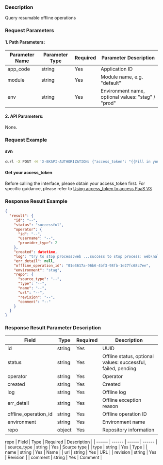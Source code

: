 ### Description
Query resumable offline operations

### Request Parameters

#### 1. Path Parameters:

|   Parameter Name   |    Parameter Type  |  Required  |     Parameter Description     |
| ------------ | ------------ | ------ | ---------------- |
| app_code   | string | Yes | Application ID |
| module   | string | Yes | Module name, e.g. "default" |
| env | string | Yes | Environment name, optional values: "stag" / "prod" |

#### 2. API Parameters:
None.

### Request Example

#### svn
```bash
curl -X POST -H 'X-BKAPI-AUTHORIZATION: {"access_token": "{{Fill in your AccessToken}}"}' http://bkapi.example.com/api/bkpaas3/prod/bkapps/applications/{{Fill in your AppCode}}/modules/{{Fill in your module name}}/envs/{Fill in App deployment environment:stag or prod}/offlines/resumable/
```

#### Get your access_token
Before calling the interface, please obtain your access_token first. For specific guidance, please refer to [Using access_token to access PaaS V3](https://bk.tencent.com/docs/markdown/PaaS/DevelopTools/BaseGuide/topics/paas/access_token)


### Response Result Example
```json
{
  "result": {
    "id": "--",
    "status": "successful",
    "operator": {
      "id": "--",
      "username": "--",
      "provider_type": 2
    },
    "created": datetime,
    "log": "try to stop process:web ...success to stop process: web\nall process stopped.\n",
    "err_detail": null,
    "offline_operation_id": "01e3617a-96b6-4bf3-98fb-1e27fc68c7ee",
    "environment": "stag",
    "repo": {
      "source_type": "--",
      "type": "--",
      "name": "--",
      "url": "--",
      "revision": "--",
      "comment": "--"
    }
  }
}
```

### Response Result Parameter Description

| Field |   Type |  Required | Description |
| ------ | ------ | ------ | ------ |
| id | string | Yes | UUID |
| status | string | Yes | Offline status, optional values: successful, failed, pending |
| operator | string | Yes | Operator |
| created | string | Yes | Created |
| log | string | Yes | Offline log |
| err_detail | string | Yes | Offline exception reason |
| offline_operation_id | string | Yes | Offline operation ID |
| environment | string | Yes | Environment name |
| repo | object | Yes | Repository information |

repo
| Field |   Type |  Required | Description |
| ------ | ------ | ------ | ------ |
| source_type | string | Yes | Source type |
| type | string | Yes | Type |
| name | string | Yes | Name |
| url | string | Yes | URL |
| revision | string | Yes | Revision |
| comment | string | Yes | Comment |